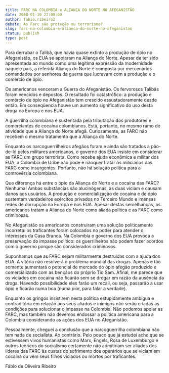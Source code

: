 ```yaml
---
title: FARC NA COLOMBIA e ALIANÇA DO NORTE NO AFEGANISTÃO
date: 2008-01-10 22:00:00
author: fabio.ribeiro2
debate: As Farc são proteção ou terrorismo?
slug: farc-na-colombia-e-alianca-do-norte-no-afeganistao
status: publish 
type: post
---
```


  

  

Para derrubar o Talibã, que havia quase extinto a produção de ópio no Afeganistão, os EUA se apoiaram na Aliança do Norte. Apesar de ter sido apresentada ao mundo como uma legítima expressão da modernidade naquele país, a referida Aliança do Norte é composta por mercenários comandados por senhores da guerra que lucravam com a produção e o comércio de ópio.   

  

Os americanos venceram a Guerra do Afeganistão. Os fervorosos Talibãs foram vencidos e depostos. O resultado foi catastrófico: a produção e comércio de ópio no Afeganistão tem crescido assustadoramente desde então. Em conseqüencia houve um aumento significativo do uso desta droga na Europa e nos EUA.  

  

A guerrilha colombiana é sustentada pela tributação dos produtores e comerciantes de cocaína colombianos. Está, portanto, no mesmo ramo de atividade que a Aliança do Norte afegã. Curiosamente, as FARC não recebem o mesmo tratamento que a Aliança do Norte.  

  

Enquanto os narcoguerrilheiros afegãos foram e ainda são tratados a pão-de-ló pelos militares americanos, o governo dos EUA insiste em considerar as FARC um grupo terrorista. Como recebe ajuda econômica e militar dos EUA, a Colombia de Uribe não pode e nãoquer tratar os milicianos das FARC como insurgentes. Portanto, não há solução política para a controvérsia colombiana.   

  

Que diferença há entre o ópio da Aliança do Norte e a cocaína das FARC? Nenhuma! Ambas substâncias são alucinógenas, as duas viciam e causam danos aos usuários. A produção e comercialização de cocaina e de ópio sustentam verdadeiros exércitos privados no Terceiro Mundo e imensas redes de corrupção na Europa e nos EUA. Apesar destas semelhanças, os americanos tratam a Aliança do Norte como aliada política e as FARC como criminosas.   

  

No Afeganistão os americanos construiram uma solução politicamente incorreta: os traficantes foram colocados no poder para atender o interesses da Casa Branca. Na Colombia o governo dos EUA provoca a preservação do impasse político: os guerrilheiros não podem fazer acordos com o governo porque são considerados criminosos.  

  

Suponhamos que as FARC sejam militarmente destruídas com a ajuda dos EUA. A vitória não resolverá o problema mundial das drogas. Apenas e tão somente aumentará o potencial de mercado do ópio afegão produzido e comercializado com as bençãos do próprio Tio Sam. Afinal, me parece que os viciados em cocaína não ficarão sem se drogar em razão da ausência da droga. Havendo possibilidade eles farão um recall, ou seja, passarão a usar ópio e ficarão numa boa (numa pior, para falar a verdade).  

  

Enquanto os gringos insistirem nesta política estupidamente ambigua e contraditória em relação aos seus aliados e inimigos não serão criadas as condições para solucionar o impasse na Colombia. Não podemos apoiar as FARC, mas também não devemos endossar a política americana para a Colombia considerando as ações dos EUA no Afeganistão.   

  

Pessoalmente, cheguei a conclusão que a narcoguerrilha colombiana não tem nada de socialista. Ao contrário. Pelo pouco que já estudei acho que se estivessem vivos humanistas como Marx, Engels, Rosa de Luxemburgo e outros teóricos do socialismo certamente não admitiriam ser aliados dos líderes das FARC às custas do sofrimento dos operários que se viciam em cocaína ou vêm seus filhos viciados ou mortos por traficantes.   

  

  

  

Fábio de Oliveira Ribeiro
